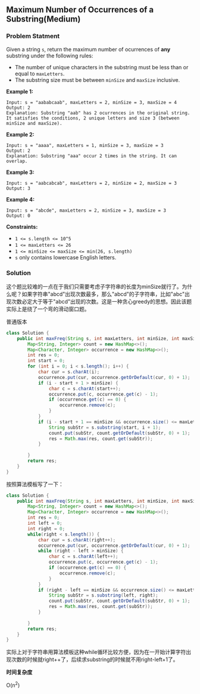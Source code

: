 ##  Maximum Number of Occurrences of a Substring(Medium)

### Problem Statment

Given a string `s`, return the maximum number of ocurrences of **any** substring under the following rules:

- The number of unique characters in the substring must be less than or equal to `maxLetters`.
- The substring size must be between `minSize` and `maxSize` inclusive.

 

**Example 1:**

```
Input: s = "aababcaab", maxLetters = 2, minSize = 3, maxSize = 4
Output: 2
Explanation: Substring "aab" has 2 ocurrences in the original string.
It satisfies the conditions, 2 unique letters and size 3 (between minSize and maxSize).
```

**Example 2:**

```
Input: s = "aaaa", maxLetters = 1, minSize = 3, maxSize = 3
Output: 2
Explanation: Substring "aaa" occur 2 times in the string. It can overlap.
```

**Example 3:**

```
Input: s = "aabcabcab", maxLetters = 2, minSize = 2, maxSize = 3
Output: 3
```

**Example 4:**

```
Input: s = "abcde", maxLetters = 2, minSize = 3, maxSize = 3
Output: 0
```

 

**Constraints:**

- `1 <= s.length <= 10^5`
- `1 <= maxLetters <= 26`
- `1 <= minSize <= maxSize <= min(26, s.length)`
- `s` only contains lowercase English letters.

### Solution

这个题比较难的一点在于我们只需要考虑子字符串的长度为minSize就行了。为什么呢？如果字符串"abcd"出现次数最多，那么"abcd"的子字符串，比如"abc"出现次数必定大于等于"abcd"出现的次数。这是一种贪心greedy的思想。因此该题实际上是绕了一个弯的滑动窗口题。

普通版本


```java
class Solution {
    public int maxFreq(String s, int maxLetters, int minSize, int maxSize) {
        Map<String, Integer> count = new HashMap<>();
        Map<Character, Integer> occurrence = new HashMap<>();
        int res = 0;
        int start = 0;
        for (int i = 0; i < s.length(); i++) {
            char cur = s.charAt(i);
            occurrence.put(cur, occurrence.getOrDefault(cur, 0) + 1);
            if (i - start + 1 > minSize) {
                char c = s.charAt(start++);
                occurrence.put(c, occurrence.get(c) - 1);
                if (occurrence.get(c) == 0) {
                    occurrence.remove(c);
                }
            }
            if (i - start + 1 == minSize && occurrence.size() <= maxLetters) {
                String subStr = s.substring(start, i + 1);
                count.put(subStr, count.getOrDefault(subStr, 0) + 1);
                res = Math.max(res, count.get(subStr));
            }
            
        }
        return res;
    }
}
```

按照算法模板写了一下：

```java
class Solution {
    public int maxFreq(String s, int maxLetters, int minSize, int maxSize) {
        Map<String, Integer> count = new HashMap<>();
        Map<Character, Integer> occurrence = new HashMap<>();
        int res = 0;
        int left = 0;
        int right = 0;
        while(right < s.length()) {
            char cur = s.charAt(right++);
            occurrence.put(cur, occurrence.getOrDefault(cur, 0) + 1);
            while (right - left > minSize) {
                char c = s.charAt(left++);
                occurrence.put(c, occurrence.get(c) - 1);
                if (occurrence.get(c) == 0) {
                    occurrence.remove(c);
                }
            }
            if (right - left == minSize && occurrence.size() <= maxLetters) {
                String subStr = s.substring(left, right);
                count.put(subStr, count.getOrDefault(subStr, 0) + 1);
                res = Math.max(res, count.get(subStr));
            }
            
        }
        return res;
    }
}
```

实际上对于字符串用算法模板这种while循环比较方便，因为在一开始计算字符出现次数的时候就right++了，后续求substring的时候就不用right-left+1了。

**时间复杂度**

O(n<sup>2</sup>)